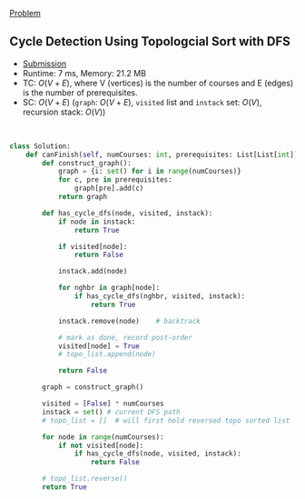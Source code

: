 [Problem]()

## Cycle Detection Using Topologcial Sort with DFS


- [Submission](https://leetcode.com/problems/course-schedule/submissions/1634338367/)
- Runtime: 7 ms, Memory: 21.2 MB
- TC: $O(V + E)$, where V (vertices) is the number of courses and E (edges) is the number of prerequisites.
- SC: $O(V + E)$ (`graph`: $O(V+E)$, `visited` list and `instack` set: $O(V)$, recursion stack: $O(V)$)
<br>

```python
class Solution:
    def canFinish(self, numCourses: int, prerequisites: List[List[int]]) -> bool:
        def construct_graph():
            graph = {i: set() for i in range(numCourses)}
            for c, pre in prerequisites:
                graph[pre].add(c)
            return graph

        def has_cycle_dfs(node, visited, instack):
            if node in instack:
                return True

            if visited[node]:
                return False

            instack.add(node)

            for nghbr in graph[node]:
                if has_cycle_dfs(nghbr, visited, instack):
                    return True

            instack.remove(node)    # backtrack

            # mark as done, record post-order
            visited[node] = True
            # topo_list.append(node)

            return False

        graph = construct_graph()

        visited = [False] * numCourses
        instack = set() # current DFS path
        # topo_list = []  # will first hold reversed topo sorted list

        for node in range(numCourses):
            if not visited[node]:
                if has_cycle_dfs(node, visited, instack):
                    return False

        # topo_list.reverse()
        return True

```